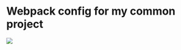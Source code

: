 # Webpack config for my common project

![](https://github.com/serg-gavel/sg-webpack_template/blob/master/webpck.png)
